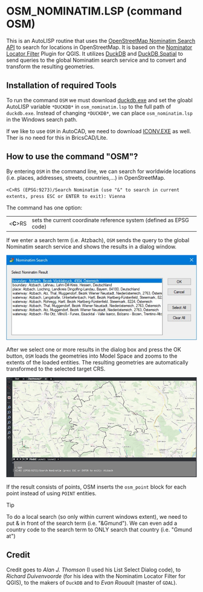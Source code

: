 # OSM_NOMINATIM.LSP (command OSM)

This is an AutoLISP routine that uses the [OpenStreetMap Nominatim Search API](https://nominatim.org/release-docs/latest/api/Search/) to search for locations in OpenStreetMap.
It is based on the [Nominator Locator Filter](https://github.com/rduivenvoorde/nominatim_locator_filter) Plugin for QGIS.
It utilizes [DuckDB](https://duckdb.org/) and [DuckDB Spatial](https://duckdb.org/docs/extensions/spatial/overview.html) to send queries to the global Nominatim search service and to convert and transform the resulting geometries.

## Installation of required Tools
To run the command `OSM` we must download [duckdb.exe](https://duckdb.org/docs/installation/?version=stable&environment=cli&platform=win&download_method=direct&architecture=x86_64) and set the gloabl AutoLISP variable `*DUCKDB*` in `osm_nominatim.lsp` to the full path of `duckdb.exe`.
Instead of changing `*DUCKDB*`, we can place `osm_nominatim.lsp` in the Windows search path.

If we like to use `OSM` in AutoCAD, we need to download [ICONV.EXE](https://en.wikipedia.org/wiki/Iconv) as well.
Ther is no need for this in BricsCAD/Lite.

## How to use the command "OSM"?
By entering `OSM` in the command line, we can search for worldwide locations (i.e. places, addresses, streets, countries,...) in OpenStreetMap.

`<C>RS (EPSG:9273)/Search Nominatim (use "&" to search in current extents, press ESC or ENTER to exit): Vienna`

The command has one option:

|         |         |
| ------- | ------- |
| <**C**>RS | sets the current coordinate reference system (defined as EPSG code) |

If we enter a search term (i.e. Atzbach), `OSM` sends the query to the global Nominatim search service and shows the results in a dialog window.

![Nominatim Search Results](./images/osm_nominatim_results.jpg)

After we select one or more results in the dialog box and press the OK button, `OSM` loads the geometries into Model Space and zooms to the extents of the loaded entities.
The resulting geometries are automatically transformed to the selected target CRS.

![Nominatim Search Geometry](./images/osm_nominatim_geom.jpg)

If the result consists of points, OSM inserts the `osm_point` block for each point instead of using `POINT` entities.

> [!TIP]
> To do a local search (so only within current windows extent), we need to put & in front of the search term (i.e. "&Gmund"). We can even add a country code to the search term to ONLY search that country (i.e. "Gmund at")

## Credit

Credit goes to *Alan J. Thomson* (I used his List Select Dialog code), to *Richard Duivenvoorde* (for his idea with the Nominatim Locator Filter for QGIS), to the makers of `DuckDB` and to *Evan Rouault* (master of `GDAL`).